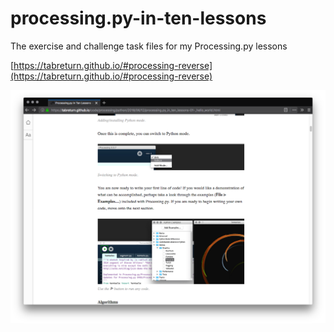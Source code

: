 # processing.py-in-ten-lessons

The exercise and challenge task files for my Processing.py lessons

[https://tabreturn.github.io/#processing-reverse](https://tabreturn.github.io/#processing-reverse)

![](screenshot.png)
